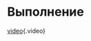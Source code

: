 <!-- TITLE: Раскрытие с выходом перед партнёршей -->
# Выполнение
[video](/uploads/OpeningWithForwardStand.mp4){.video}
